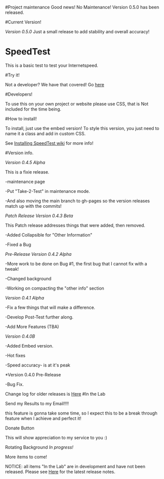 
#Project maintenance
Good news! No Maintenance! Version 0.5.0 has been released.  

#Current Version! 

*Version 0.5.0*
Just a small release to add stability and overall accuracy!


# SpeedTest

This is a basic test to test your Internetspeed. 



#Try it!

Not a developer? We have that covered! Go <a href="http://jdc20181.github.io/SpeedTest/">here</a>

#Developers!

To use this on your own project or website please use CSS, that is Not included for the time being. 

#How to install!

To install, just use the embed version! To style this version, you just need to name it a class and add in custom CSS. 

See <a href="https://github.com/jdc20181/SpeedTest/wiki/Installing-SpeedTest">Installing SpeedTest wiki</a> for more info!


#Version info. 

*Version 0.4.5 Alpha*

This is a fixie release.

-maintenance page

-Put "Take-2-Test" in maintenance mode.

-And also moving the main branch to gh-pages so the version releases match up with the commits! 

*Patch Release Version 0.4.3 Beta*

This Patch release addresses things that were added, then removed. 

-Added Collapsible for "Other Information"

-Fixed a Bug

*Pre-Release Version 0.4.2 Alpha*

-More work to be done on Bug #1, the first bug that I cannot fix with a tweak!

-Changed background

-Working on compacting the "other info"  section

*Version 0.4.1 Alpha*

-Fix a few things that will make a difference. 

-Develop Post-Test further along. 

-Add More Features (TBA)


*Version 0.4.0B*

-Added Embed version. 

-Hot fixes

-Speed accuracy- is at it's peak


*Version 0.4.0 Pre-Release

-Bug Fix.

Change log for older releases is <a href="https://github.com/jdc20181/SpeedTest/wiki/Change-Log">Here</a>
#In the Lab

Send my Results to my Email!!!!

this feature is gonna take some time, so I expect this to be a break through feature when I achieve and perfect it!

Donate Button

This will show appreciation to my service to you :)

Rotating Background *In progress!*

More items to come!

NOTICE: all items "In the Lab" are in development and have not been released.  Please see <a href="https://github.com/jdc20181/SpeedTest/blob/master/README.md#version-info">Here</a> for the latest release notes. 



